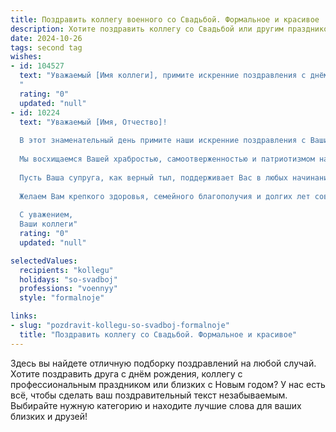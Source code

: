 ```yaml
---
title: Поздравить коллегу военного со Свадьбой. Формальное и красивое
description: Хотите поздравить коллегу со Свадьбой или другим праздником? Наш ИИ создаст незабываемое поздравление, а вы обязательно выделитесь среди других.  
date: 2024-10-26
tags: second tag
wishes:
- id: 104527
  text: "Уважаемый [Имя коллеги], примите искренние поздравления с днём вашей свадьбы! Желаем вам крепкой любви, семейного благополучия и взаимопонимания. Пусть ваша жизнь вместе будет наполнена радостью, счастьем и верностью, как и образцовая служба Родине.  Будьте счастливы!
  "
  rating: "0"
  updated: "null"
- id: 10224
  text: "Уважаемый [Имя, Отчество]!
  
  В этот знаменательный день примите наши искренние поздравления с Вашим бракосочетанием!
  
  Мы восхищаемся Вашей храбростью, самоотверженностью и патриотизмом на службе Отечеству. Пусть Ваша семейная жизнь будет столь же крепкой, как Ваша военная выправка.
  
  Пусть Ваша супруга, как верный тыл, поддерживает Вас в любых начинаниях и дарит Вам любовь и тепло. Пусть Ваш дом станет для Вас надежной гаванью, где Вы найдете покой и умиротворение.
  
  Желаем Вам крепкого здоровья, семейного благополучия и долгих лет совместного счастья.
  
  С уважением,
  Ваши коллеги"
  rating: "0"
  updated: "null"

selectedValues:
  recipients: "kollegu"
  holidays: "so-svadboj"
  professions: "voennyy"
  style: "formalnoje"

links:
- slug: "pozdravit-kollegu-so-svadboj-formalnoje"
  title: "Поздравить коллегу со Свадьбой. Формальное и красивое"
---
```


Здесь вы найдете отличную подборку поздравлений на любой случай.
Хотите поздравить друга с днём рождения, коллегу с профессиональным праздником или близких с Новым годом? У нас есть всё, чтобы сделать ваш поздравительный текст незабываемым. Выбирайте нужную категорию и находите лучшие слова для ваших близких и друзей!
